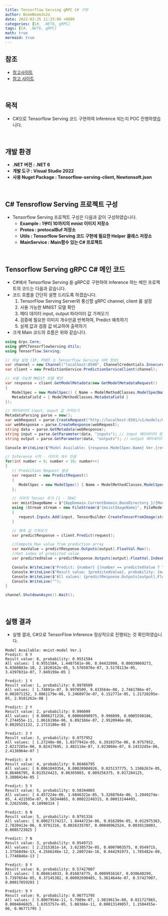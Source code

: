 ```yaml
---
title: Tensorflow Serving gRPC C# 구현
author: BeomBeomJoJo
date: 2022-03-25 11:33:00 +0800
categories: [C#, .NET6, gRPC]
tags: [C#, .NET6, gRPC]
math: true
mermaid: true
---
```


## **참조**
* [참고사이트](https://developers.google.com/protocol-buffers/docs/csharptutorial)
* [참고 사이트](https://github.com/figroc/tensorflow-serving-client)

<br/>

## **목적**
* C#으로 Tensorflow Serving 코드 구현하여 Inference 되는지 POC 진행하였습니다.

<br/>

## **개발 환경**
* **.NET 버전 : .NET 6**
* **개발 도구 : Visual Studio 2022**
* **사용 Nuget Package : Tensorflow-serving-client, Newtonsoft.json**

<br/>

## **C# Tensroflow Serving 프로젝트 구성**
* Tensorflow Serving 프로젝트 구성은 다음과 같이 구성하였습니다.
  * **Example : 1부터 10까지의 mnist 이미지 저장소**
  * **Protos : protocalBuf 저장소**
  * **Utils : Tensorflow Serving 코드 구현에 필요한 Helper 클래스 저장소**
  * **MainService : Main함수 있는 C# 프로젝트**

<br/>

## **Tensorflow Serving gRPC C# 메인 코드**
* C#에서 Tensorflow Serving 을 gRPC로 구현하여 Inference 하는 메인 프로젝트의 코드는 다음과 같습니다.
* 코드 흐름을 간단히 설명 드리도록 하겠습니다.
  1. TensorFlow Serving Server와 통신할 gRPC channel, client 를 설정
  2. 사용 가능한 MNIST 모델 확인
  3. 메타 데이터 input, output 파라미터 값 가져오기
  4. 검증에 필요한 이미지 개수만큼 반복하여, Predict 예측하기
  5. 실제 값과 검증 값 비교하여 출력하기
* 크게 Main 코드의 흐름은 위와 같습니다.

```csharp
using Grpc.Core;
using gRPCTensorflowServing.Utils;
using Tensorflow.Serving;

// 채널 설정 (IP, PORT 는 Tensorflow Serving 서버 정보)
var channel = new Channel("localhost:8500", ChannelCredentials.Insecure);
var client = new PredictionService.PredictionServiceClient(channel);

// 사용 가능한 MNIST 모델 확인
var response = client.GetModelMetadata(new GetModelMetadataRequest()
{
   ModelSpec = new ModelSpec() { Name = ModelMethodClasses.ModelSpecName },
   MetadataField = { ModelMethodClasses.MetadataField }
});

// 메타데이터 input, ouput 값 가져오기
MetadataParsing parse = new();
var webRequest = parse.CreateRequest("http://localhost:8501/v1/models/mnist-model/metadata");
var webResponse = parse.CreateResponse(webRequest);
string data = parse.GetMetadata(webResponse);
string input = parse.GetParameter(data, "inputs"); // input 메타데이터 정보
string output = parse.GetParameter(data, "outputs"); // output 메타데이터 정보

Console.WriteLine($"Model Available: {response.ModelSpec.Name} Ver.{response.ModelSpec.Version}");

// Inference 시작 - 이미지 개수 만큼
for(int number = 0; number < 10; number++)
{
   // Prediction Request 생성
   var request = new PredictRequest()
   {
      ModelSpec = new ModelSpec() { Name = ModelMethodClasses.ModelSpecName, SignatureName = ModelMethodClasses.PredictImages }
   };

   // 이미지 Tensor 추가 [1 - 784]
   var mnistImageName = $"{AppDomain.CurrentDomain.BaseDirectory }/{ModelMethodClasses.ImageFolderDirectory}/{number}.bmp";
   using (Stream stream = new FileStream($"{mnistImageName}", FileMode.Open))
   {
      request.Inputs.Add(input, TensorBuilder.CreateTensorFromImage(stream, 255.0f));
   }

   // 예측 값 가져오기
   var predictResponse = client.Predict(request);

   //Compute Max value from prediction array
   var maxValue = predictResponse.Outputs[output].FloatVal.Max();
   //Get index of predicted value
   var predictedValue = predictResponse.Outputs[output].FloatVal.IndexOf(maxValue);

   Console.WriteLine($"Predict: {number} {(number == predictedValue ? "Y" : "N")}");
   Console.WriteLine($"Result value: {predictedValue}, probability: {maxValue}");
   Console.WriteLine($"All values: {predictResponse.Outputs[output].FloatVal}");
   Console.WriteLine("");
}

channel.ShutdownAsync().Wait();
```

<br/>

## **실행 결과**
* 실행 결과, C#으로 TensorFlow Inference 정상적으로 진행되는 것 확인하였습니다.

```
Model Available: mnist-model Ver.1
Predict: 0 Y
Result value: 0, probability: 0.9551584
All values: [ 0.9551584, 1.4487581e-06, 0.04432098, 0.00039069273, 6.0360883e-10, 2.1820162e-05, 5.5765076e-07, 3.5178113e-05, 3.4397831e-07, 7.049199e-05 ]

Predict: 1 Y
Result value: 1, probability: 0.9978509
All values: [ 1.74891e-07, 0.9978509, 9.433564e-08, 2.7461786e-07, 0.002071152, 3.0861179e-06, 5.2460973e-07, 6.152771e-05, 1.21720295e-05, 2.9181262e-08 ]

Predict: 2 Y
Result value: 2, probability: 0.996099
All values: [ 0.0006271216, 0.00066090975, 0.996099, 0.0005590186, 7.274455e-11, 1.0616196e-06, 6.892166e-07, 2.9520946e-08, 0.0020521132, 2.1713186e-08 ]

Predict: 3 Y
Result value: 3, probability: 0.9757952
All values: [ 1.27248e-08, 1.0377942e-05, 6.3910375e-06, 0.9757952, 2.0217285e-06, 0.02417695, 3.482116e-07, 3.023068e-07, 8.1433245e-06, 2.4138964e-07 ]

Predict: 4 Y
Result value: 4, probability: 0.86466795
All values: [ 0.0061049354, 0.00028904926, 0.025137775, 5.1506267e-05, 0.86466795, 0.013524423, 0.06365003, 0.009256375, 0.017284125, 3.3808414e-05 ]

Predict: 5 Y
Result value: 5, probability: 0.58344865
All values: [ 4.457224e-06, 1.6846321e-05, 5.3268764e-06, 1.2049274e-05, 4.421595e-07, 0.58344865, 0.00022240315, 0.00013144493, 0.22625506, 0.18990324 ]

Predict: 6 N
Result value: 5, probability: 0.9791316
All values: [ 0.00027174217, 1.8444723e-06, 9.016209e-05, 0.012975363, 2.7820413e-06, 0.9791316, 0.0026335707, 0.00040962524, 0.0039110803, 0.0005723025 ]

Predict: 7 N
Result value: 3, probability: 0.9549715
All values: [ 2.2315381e-14, 3.6238573e-05, 0.0007003575, 0.9549715, 1.3756849e-13, 4.2566246e-12, 2.280724e-16, 0.044291973, 1.785482e-09, 1.7748846e-13 ]

Predict: 8 Y
Result value: 8, probability: 0.57427007
All values: [ 0.004614033, 0.016874775, 0.0009916167, 0.030640299, 5.7397654e-05, 0.37145382, 0.00092690485, 5.3614644e-07, 0.57427007, 0.00017059203 ]

Predict: 9 Y
Result value: 9, probability: 0.96771795
All values: [ 3.8007954e-11, 5.7989e-07, 1.9819613e-08, 0.031727865, 0.0004046025, 1.6353757e-05, 5.08366e-11, 0.00013149057, 1.1504455e-06, 0.96771795 ]
```

<br/>
